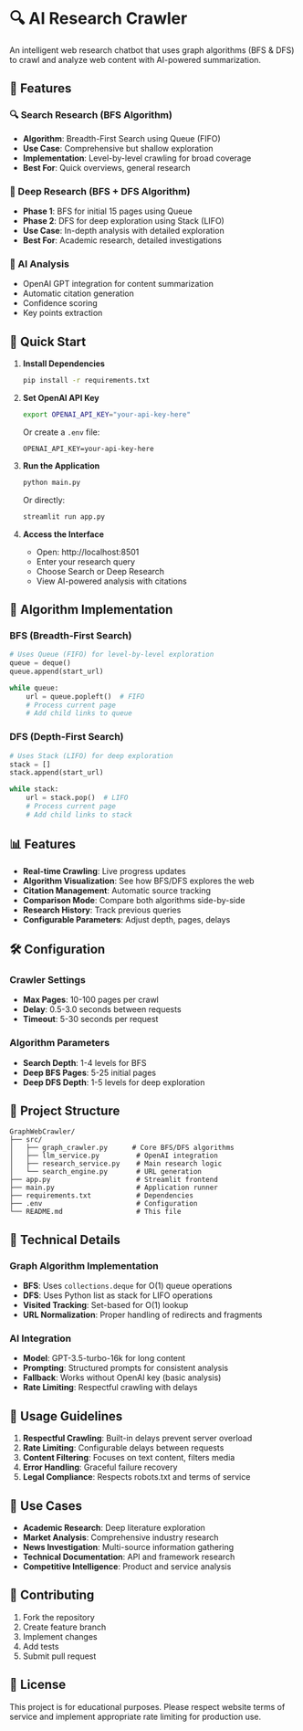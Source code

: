 # 🔍 AI Research Crawler

An intelligent web research chatbot that uses graph algorithms (BFS & DFS) to crawl and analyze web content with AI-powered summarization.

## 🌟 Features

### 🔍 Search Research (BFS Algorithm)
- **Algorithm**: Breadth-First Search using Queue (FIFO)
- **Use Case**: Comprehensive but shallow exploration
- **Implementation**: Level-by-level crawling for broad coverage
- **Best For**: Quick overviews, general research

### 🔬 Deep Research (BFS + DFS Algorithm)
- **Phase 1**: BFS for initial 15 pages using Queue
- **Phase 2**: DFS for deep exploration using Stack (LIFO)
- **Use Case**: In-depth analysis with detailed exploration
- **Best For**: Academic research, detailed investigations

### 🤖 AI Analysis
- OpenAI GPT integration for content summarization
- Automatic citation generation
- Confidence scoring
- Key points extraction

## 🚀 Quick Start

1. **Install Dependencies**
   ```bash
   pip install -r requirements.txt
   ```

2. **Set OpenAI API Key**
   ```bash
   export OPENAI_API_KEY="your-api-key-here"
   ```
   Or create a `.env` file:
   ```
   OPENAI_API_KEY=your-api-key-here
   ```

3. **Run the Application**
   ```bash
   python main.py
   ```
   Or directly:
   ```bash
   streamlit run app.py
   ```

4. **Access the Interface**
   - Open: http://localhost:8501
   - Enter your research query
   - Choose Search or Deep Research
   - View AI-powered analysis with citations

## 🧠 Algorithm Implementation

### BFS (Breadth-First Search)
```python
# Uses Queue (FIFO) for level-by-level exploration
queue = deque()
queue.append(start_url)

while queue:
    url = queue.popleft()  # FIFO
    # Process current page
    # Add child links to queue
```

### DFS (Depth-First Search)
```python
# Uses Stack (LIFO) for deep exploration
stack = []
stack.append(start_url)

while stack:
    url = stack.pop()  # LIFO
    # Process current page
    # Add child links to stack
```

## 📊 Features

- **Real-time Crawling**: Live progress updates
- **Algorithm Visualization**: See how BFS/DFS explores the web
- **Citation Management**: Automatic source tracking
- **Comparison Mode**: Compare both algorithms side-by-side
- **Research History**: Track previous queries
- **Configurable Parameters**: Adjust depth, pages, delays

## 🛠️ Configuration

### Crawler Settings
- **Max Pages**: 10-100 pages per crawl
- **Delay**: 0.5-3.0 seconds between requests
- **Timeout**: 5-30 seconds per request

### Algorithm Parameters
- **Search Depth**: 1-4 levels for BFS
- **Deep BFS Pages**: 5-25 initial pages
- **Deep DFS Depth**: 1-5 levels for deep exploration

## 📁 Project Structure

```
GraphWebCrawler/
├── src/
│   ├── graph_crawler.py      # Core BFS/DFS algorithms
│   ├── llm_service.py         # OpenAI integration
│   ├── research_service.py    # Main research logic
│   └── search_engine.py       # URL generation
├── app.py                     # Streamlit frontend
├── main.py                    # Application runner
├── requirements.txt           # Dependencies
├── .env                       # Configuration
└── README.md                  # This file
```

## 🔧 Technical Details

### Graph Algorithm Implementation
- **BFS**: Uses `collections.deque` for O(1) queue operations
- **DFS**: Uses Python list as stack for LIFO operations
- **Visited Tracking**: Set-based for O(1) lookup
- **URL Normalization**: Proper handling of redirects and fragments

### AI Integration
- **Model**: GPT-3.5-turbo-16k for long content
- **Prompting**: Structured prompts for consistent analysis
- **Fallback**: Works without OpenAI key (basic analysis)
- **Rate Limiting**: Respectful crawling with delays

## 🚨 Usage Guidelines

1. **Respectful Crawling**: Built-in delays prevent server overload
2. **Rate Limiting**: Configurable delays between requests
3. **Content Filtering**: Focuses on text content, filters media
4. **Error Handling**: Graceful failure recovery
5. **Legal Compliance**: Respects robots.txt and terms of service

## 🎯 Use Cases

- **Academic Research**: Deep literature exploration
- **Market Analysis**: Comprehensive industry research
- **News Investigation**: Multi-source information gathering
- **Technical Documentation**: API and framework research
- **Competitive Intelligence**: Product and service analysis

## 🤝 Contributing

1. Fork the repository
2. Create feature branch
3. Implement changes
4. Add tests
5. Submit pull request

## 📄 License

This project is for educational purposes. Please respect website terms of service and implement appropriate rate limiting for production use.

